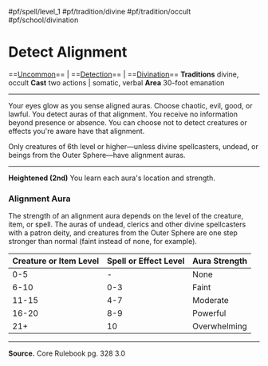#pf/spell/level_1 #pf/tradition/divine #pf/tradition/occult #pf/school/divination 
# Detect Alignment
==[Uncommon](../../../Traits/Uncommon.md)== | ==[Detection](../../../Traits/Detection.md)== | ==[Divination](../../../Traits/Divination.md)==
**Traditions** divine, occult
**Cast** two actions | somatic, verbal
**Area** 30-foot emanation

---
Your eyes glow as you sense aligned auras. Choose chaotic, evil, good, or lawful. You detect auras of that alignment. You receive no information beyond presence or absence. You can choose not to detect creatures or effects you're aware have that alignment.

Only creatures of 6th level or higher—unless divine spellcasters, undead, or beings from the Outer Sphere—have alignment auras.

---
**Heightened (2nd)** You learn each aura's location and strength.

### Alignment Aura
The strength of an alignment aura depends on the level of the creature, item, or spell. The auras of undead, clerics and other divine spellcasters with a patron deity, and creatures from the Outer Sphere are one step stronger than normal (faint instead of none, for example).

| Creature or Item Level | Spell or Effect Level | Aura Strength |
| ---------------------- | --------------------- | ------------- |
| 0-5                    | -                     | None          |
| 6-10                   | 0-3                   | Faint         |
| 11-15                  | 4-7                   | Moderate      |
| 16-20                  | 8-9                   | Powerful      |
| 21+                    | 10                    | Overwhelming              |

---
**Source.** Core Rulebook pg. 328 3.0